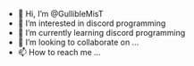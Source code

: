 - 👋 Hi, I’m @GullibleMisT
- 👀 I’m interested in discord programming 
- 🌱 I’m currently learning discord programming 
- 💞️ I’m looking to collaborate on ...
- 📫 How to reach me ...

<!---
mamamooze/mamamooze is a ✨ special ✨ repository because its `README.md` (this file) appears on your GitHub profile.
You can click the Preview link to take a look at your changes.
--->
